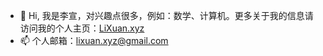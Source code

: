 - 👋 Hi, 我是李宣，对兴趣点很多，例如：数学、计算机。更多关于我的信息请访问我的个人主页：[LiXuan.xyz](https://lixuan.xyz)
- 📫 个人邮箱：lixuan.xyz@gmail.com

<!---
SqRoots/SqRoots is a ✨ special ✨ repository because its `README.md` (this file) appears on your GitHub profile.
You can click the Preview link to take a look at your changes.
--->
